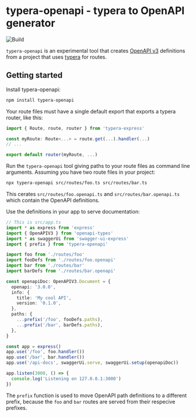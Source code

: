 # typera-openapi - typera to OpenAPI generator

![Build](https://github.com/akheron/typera-openapi/workflows/tests/badge.svg)

`typera-openapi` is an experimental tool that creates [OpenAPI v3] definitions
from a project that uses [typera] for routes.

## Getting started

Install typera-openapi:

```sh
npm install typera-openapi
```

Your route files must have a single default export that exports a typera router,
like this:

```typescript
import { Route, route, router } from 'typera-express'

const myRoute: Route<...> = route.get(...).handler(...)
// ...

export default router(myRoute, ...)
```

Run the `typera-openapi` tool giving paths to your route files as command line
arguments. Assuming you have two route files in your project:

```sh
npx typera-openapi src/routes/foo.ts src/routes/bar.ts
```

This cerates `src/routes/foo.openapi.ts` and `src/routes/bar.openapi.ts` which
contain the OpenAPI definitions.

Use the definitions in your app to serve documentation:

```typescript
// This is src/app.ts
import * as express from 'express'
import { OpenAPIV3 } from 'openapi-types'
import * as swaggerUi from 'swagger-ui-express'
import { prefix } from 'typera-openapi'

import foo from './routes/foo'
import fooDefs from './routes/foo.openapi'
import bar from './routes/bar'
import barDefs from './routes/bar.openapi'

const openapiDoc: OpenAPIV3.Document = {
  openapi: '3.0.0',
  info: {
    title: 'My cool API',
    version: '0.1.0',
  },
  paths: {
    ...prefix('/foo', fooDefs.paths),
    ...prefix('/bar', barDefs.paths),
  },
}

const app = express()
app.use('/foo', foo.handler())
app.use('/bar', bar.handler())
app.use('/api-docs', swaggerUi.serve, swaggerUi.setup(openapiDoc))

app.listen(3000, () => {
  console.log('Listening on 127.0.0.1:3000')
})
```

The `prefix` function is used to move OpenAPI path definitions to a different
prefix, because the `foo` and `bar` routes are served from their respecive
prefixes.

[openapi v3]: https://swagger.io/specification/
[typera]: https://github.com/akheron/typera
